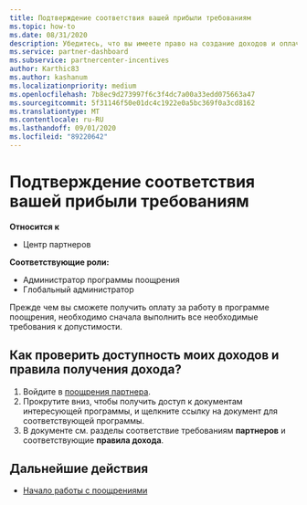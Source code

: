 ```yaml
---
title: Подтверждение соответствия вашей прибыли требованиям
ms.topic: how-to
ms.date: 08/31/2020
description: Убедитесь, что вы имеете право на создание доходов и оплачиваете в рамках программы поощрения.
ms.service: partner-dashboard
ms.subservice: partnercenter-incentives
author: Karthic83
ms.author: kashanum
ms.localizationpriority: medium
ms.openlocfilehash: 7b8ec9d273997f6c3f4dc7a00a33edd075663a47
ms.sourcegitcommit: 5f31146f50e01dc4c1922e0a5bc369f0a3cd8162
ms.translationtype: MT
ms.contentlocale: ru-RU
ms.lasthandoff: 09/01/2020
ms.locfileid: "89220642"
---
```

# <a name="confirm-your-earnings-eligibility"></a>Подтверждение соответствия вашей прибыли требованиям

**Относится к**

- Центр партнеров

**Соответствующие роли:**

- Администратор программы поощрения
- Глобальный администратор

Прежде чем вы сможете получить оплату за работу в программе поощрения, необходимо сначала выполнить все необходимые требования к допустимости.

## <a name="how-do-i-check-my-earning-eligibility-and-revenue-rules"></a>Как проверить доступность моих доходов и правила получения дохода?

1. Войдите в [поощрения партнера](https://partner.microsoft.com/membership/partner-incentives).
2. Прокрутите вниз, чтобы получить доступ к документам интересующей программы, и щелкните ссылку на документ для соответствующей программы.
3. В документе см. разделы соответствие требованиям **партнеров** и соответствующие **правила дохода**.

## <a name="next-steps"></a>Дальнейшие действия

- [Начало работы с поощрениями](incentives-get-started-intro.md)
